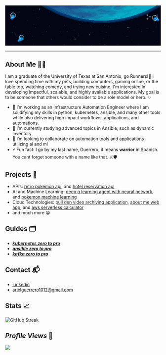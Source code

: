 ![](header.gif)

<hr>

## About Me :man_technologist:	

 I am a graduate of the University of Texas at San Antonio, go Runners!🤙 I love spending time with my pets, building computers, gaming online, or the table top, watching comedy, and trying new cuisine. I'm interested in developing impactful, scalable, and highly available applications. My goal is to be someone that others would consider to be a role model or hero. ✨
- 🔭 I’m working as an Infrastructure Automation Engineer where I am solidifying my skills in python, kubernetes, ansible, and many other tools while also delivering high impact workflows, applications, and automations.
- 🌱 I’m currently studying advanced topics in Ansible; such as dynamic inventory
- 👯 I’m looking to collaborate on automation tools and applications utilizing ai and ml  
- ⚡ Fun fact: I go by my last name, Guerrero, it means **warrior** in Spanish. You cant forget someone with a name like that. ⚔️🛡️

## Projects 🚧	
* APIs: [retro pokemon api](https://github.com/aguerrero232/retro_pokemon_game_api), and [hotel reservation api](https://github.com/aguerrero232/hotel-reservations-api)
* AI and Machine Learning: [deep q learning agent with neural network](https://github.com/aguerrero232/deep-q-learning-agent-nn), and [pokemon machine learning](https://github.com/aguerrero232/pokemon-data-analysis-and-prediction)
* Cloud Technologies: [pull den video archiving application](https://github.com/aguerrero232/pull-den), [about me web app](https://github.com/aguerrero232/cloudfront-highly-available-web-app), and [aws serverless calculator](https://github.com/aguerrero232/serverless-calculator-and-ps)
* and much more 😁

## Guides 🗂️
* [***kubernetes zero to pro***](https://aguerrero232.github.io/kubernetes-zero-to-pro/)
* [***ansible zero to pro***](https://aguerrero232.github.io/ansible-zero-to-pro/)
* [***kafka zero to pro***](https://aguerrero232.github.io/kafka-zero-to-pro/) 

## Contact :mailbox_with_mail:	
- [Linkedin](https://www.linkedin.com/in/arielguerrero1012/)
- arielguerrero1012@gmail.com

## Stats :chart_with_upwards_trend:
![GitHub Streak](https://github-readme-streak-stats.herokuapp.com?user=aguerrero232&theme=dark&border_radius=3.2)

<!--  ![Github Stats](https://github-readme-stats.vercel.app/api?username=aguerrero232&show_icons=true&locale=en) -->

<!-- 
<p>&nbsp;<img align="center" src="https://github-readme-stats.vercel.app/api?username=aguerrero232&show_icons=true&locale=en" alt="guerrero-stats" /></p>
 -->

## ***Profile Views*** 👀
<img src="https://profile-counter.glitch.me/aguerrero232/count.svg" /> 
